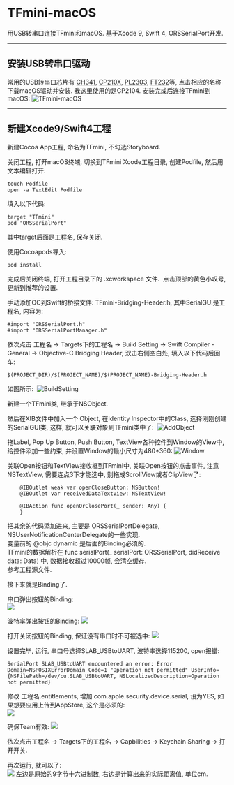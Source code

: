 # TFmini-macOS
用USB转串口连接TFmini和macOS. 基于Xcode 9, Swift 4, ORSSerialPort开发. 

---
## 安装USB转串口驱动  
常用的USB转串口芯片有 [CH341](http://www.wch.cn/download/CH341SER_MAC_ZIP.html), [CP210X](https://www.silabs.com/products/development-tools/software/usb-to-uart-bridge-vcp-drivers), [PL2303](http://www.prolific.com.tw/US/ShowProduct.aspx?p_id=229&pcid=41), [FT232](http://www.ftdichip.com/Drivers/VCP.htm)等, 点击相应的名称下载macOS驱动并安装. 我这里使用的是CP2104. 安装完成后连接TFmini到macOS: 
![TFmini-macOS](/Assets/TFmini-macOS.jpg) 

--- 
## 新建Xcode9/Swift4工程  
新建Cocoa App工程, 命名为TFmini, 不勾选Storyboard.  

关闭工程, 打开macOS终端, 切换到TFmini Xcode工程目录, 创建Podfile, 然后用文本编辑打开:  
```
touch Podfile
open -a TextEdit Podfile
```

填入以下代码: 
```
target "TFmini"
pod "ORSSerialPort"
```
其中target后面是工程名, 保存关闭.  

使用Cocoapods导入: 
```
pod install
```

完成后关闭终端, 打开工程目录下的 .xcworkspace 文件.  点击顶部的黄色小叹号, 更新到推荐的设置.  

手动添加OC到Swift的桥接文件: TFmini-Bridging-Header.h, 其中SerialGUI是工程名, 内容为: 
```
#import "ORSSerialPort.h"
#import "ORSSerialPortManager.h"
```

依次点击 工程名 -> Targets下的工程名 -> Build Setting -> Swift Compiler -General -> Objective-C Bridging Header, 双击右侧空白处, 填入以下代码后回车: 
```
$(PROJECT_DIR)/$(PROJECT_NAME)/$(PROJECT_NAME)-Bridging-Header.h
```
如图所示:  
![BuildSetting](/Assets/BuildSetting.jpg) 

新建一个TFmini类, 继承于NSObject.  

然后在XIB文件中加入一个 Object, 在Identity Inspector中的Class, 选择刚刚创建的SerialGUI类, 这样, 就可以关联对象到TFmini类中了: 
![AddObject](/Assets/AddObject.jpg) 

拖Label, Pop Up Button, Push Button, TextView各种控件到Window的View中, 给控件添加一些约束, 并设置Window的最小尺寸为480*360: 
![Window](/Assets/Window.jpg)  

关联Open按钮和TextView接收框到TFmini中, 关联Open按钮的点击事件, 注意 NSTextView, 需要连点3下才能选中, 别拖成ScrollView或者ClipView了: 
```
    @IBOutlet weak var openCloseButton: NSButton!
    @IBOutlet var receivedDataTextView: NSTextView!
    
    @IBAction func openOrClosePort(_ sender: Any) {
    }
```
把其余的代码添加进来, 主要是 ORSSerialPortDelegate, NSUserNotificationCenterDelegate的一些实现.  
变量前的 @objc dynamic 是后面的Binding必须的.  
TFmini的数据解析在 func serialPort(_ serialPort: ORSSerialPort, didReceive data: Data) 中, 数据接收超过10000帧, 会清空缓存.  
参考工程源文件. 

接下来就是Binding了.  

串口弹出按钮的Binding:  
![](/Assets/serialBinding.jpg) 

波特率弹出按钮的Binding: 
![](/Assets/baudrateBinding.jpg)  

打开关闭按钮的Binding, 保证没有串口时不可被选中: 
![](/Assets/openBinding.jpg)  

设置完毕, 运行, 串口号选择SLAB_USBtoUART, 波特率选择115200, open报错:  
```
SerialPort SLAB_USBtoUART encountered an error: Error Domain=NSPOSIXErrorDomain Code=1 "Operation not permitted" UserInfo={NSFilePath=/dev/cu.SLAB_USBtoUART, NSLocalizedDescription=Operation not permitted}
``` 

修改 工程名.entitlements, 增加 com.apple.security.device.serial, 设为YES, 如果想要应用上传到AppStore, 这个是必须的:  
![](/Assets/entitlement.jpg)

确保Team有效: 
![](/Assets/team.jpg)

依次点击工程名 -> Targets下的工程名 -> Capbilities -> Keychain Sharing -> 打开开关.  

再次运行, 就可以了:  
![](/Assets/TFminiGUI.jpg) 
左边是原始的9字节十六进制数, 右边是计算出来的实际距离值, 单位cm. 
